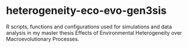 # heterogeneity-eco-evo-gen3sis
R scripts, functions and configurations used for simulations and data analysis in my master thesis Effects of Environmental Heterogeneity over Macroevolutionary Processes.
